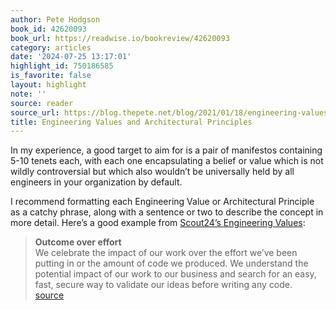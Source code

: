 ```yaml
---
author: Pete Hodgson
book_id: 42620093
book_url: https://readwise.io/bookreview/42620093
category: articles
date: '2024-07-25 13:17:01'
highlight_id: 750186585
is_favorite: false
layout: highlight
note: ''
source: reader
source_url: https://blog.thepete.net/blog/2021/01/18/engineering-values-and-architectural-principles/
title: Engineering Values and Architectural Principles
---
```


In my experience, a good target to aim for is a pair of manifestos containing 5-10 tenets each, with each one encapsulating a belief or value which is not wildly controversial but which also wouldn’t be universally held by all engineers in your organization by default.

I recommend formatting each Engineering Value or Architectural Principle as a catchy phrase, along with a sentence or two to describe the concept in more detail. Here’s a good example from [Scout24’s Engineering Values](https://github.com/Scout24/scout24-engineering-values-and-principles/blob/master/1-engineering-values.md#outcome-over-effort):

> **Outcome over effort**  
> We celebrate the impact of our work over the effort we’ve been putting in or the amount of code we produced. We understand the potential impact of our work to our business and search for an easy, fast, secure way to validate our ideas before writing any code.  
> [source](https://github.com/Scout24/scout24-engineering-values-and-principles/blob/master/1-engineering-values.md#outcome-over-effort)